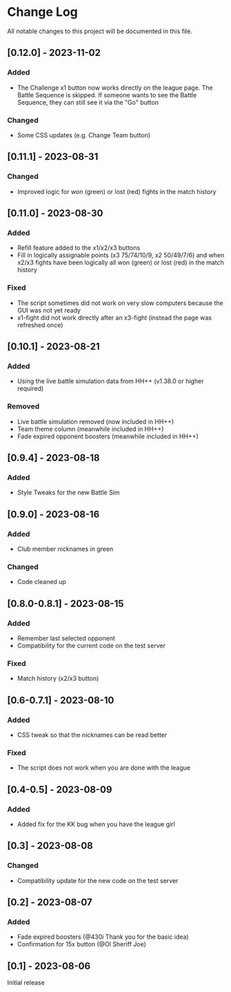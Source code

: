 
# Change Log
All notable changes to this project will be documented in this file.

## [0.12.0] - 2023-11-02

### Added
- The Challenge x1 button now works directly on the league page. The Battle Sequence is skipped. If someone wants to see the Battle Sequence, they can still see it via the "Go" button

### Changed
- Some CSS updates (e.g. Change Team button)

## [0.11.1] - 2023-08-31

### Changed
- Improved logic for won (green) or lost (red) fights in the match history

## [0.11.0] - 2023-08-30

### Added
- Refill feature added to the x1/x2/x3 buttons
- Fill in logically assignable points (x3 75/74/10/9, x2 50/49/7/6) and when x2/x3 fights have been logically all won (green) or lost (red) in the match history

### Fixed
- The script sometimes did not work on very slow computers because the GUI was not yet ready
- x1-fight did not work directly after an x3-fight (instead the page was refreshed once)

## [0.10.1] - 2023-08-21

### Added
- Using the live battle simulation data from HH++ (v1.38.0 or higher required)

### Removed
- Live battle simulation removed (now included in HH++)
- Team theme column (meanwhile included in HH++)
- Fade expired opponent boosters (meanwhile included in HH++)

## [0.9.4] - 2023-08-18

### Added
- Style Tweaks for the new Battle Sim

## [0.9.0] - 2023-08-16

### Added
- Club member nicknames in green

### Changed
- Code cleaned up

## [0.8.0-0.8.1] - 2023-08-15

### Added
- Remember last selected opponent
- Compatibility for the current code on the test server

### Fixed
- Match history (x2/x3 button)

## [0.6-0.7.1] - 2023-08-10

### Added
- CSS tweak so that the nicknames can be read better

### Fixed
- The script does not work when you are done with the league

## [0.4-0.5] - 2023-08-09

### Added
- Added fix for the KK bug when you have the league girl

## [0.3] - 2023-08-08

### Changed
- Compatibility update for the new code on the test server
  
## [0.2] - 2023-08-07

### Added
- Fade expired boosters (@430i Thank you for the basic idea)
- Confirmation for 15x button (@Ol Sheriff Joe)

## [0.1] - 2023-08-06

Initial release
